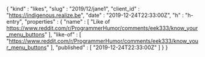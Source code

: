 {
  "kind" : "likes",
  "slug" : "2019/12/jane1",
  "client_id" : "https://indigenous.realize.be",
  "date" : "2019-12-24T22:33:00Z",
  "h" : "h-entry",
  "properties" : {
    "name" : [ "Like of https://www.reddit.com/r/ProgrammerHumor/comments/eek333/know_your_menu_buttons" ],
    "like-of" : [ "https://www.reddit.com/r/ProgrammerHumor/comments/eek333/know_your_menu_buttons" ],
    "published" : [ "2019-12-24T22:33:00Z" ]
  }
}
